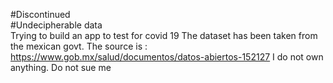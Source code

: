 #Discontinued \
#Undecipherable data \
Trying to build an app to test for covid 19
The dataset has been taken from the mexican govt. The source is :
https://www.gob.mx/salud/documentos/datos-abiertos-152127
I do not own anything. Do not sue me 
